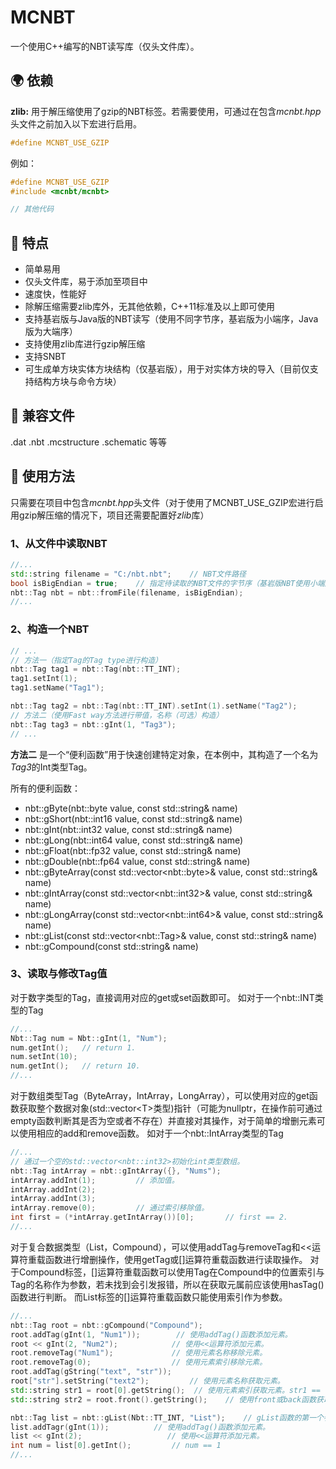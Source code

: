 # MCNBT

 一个使用C++编写的NBT读写库（仅头文件库）。

## :earth_africa: 依赖

**zlib:** 用于解压缩使用了gzip的NBT标签。若需要使用，可通过在包含*mcnbt.hpp*头文件之前加入以下宏进行启用。

```cpp
#define MCNBT_USE_GZIP
```

例如：

```cpp
#define MCNBT_USE_GZIP
#include <mcnbt/mcnbt>

// 其他代码
```

## :rocket: 特点

- 简单易用
- 仅头文件库，易于添加至项目中
- 速度快，性能好
- 除解压缩需要zlib库外，无其他依赖，C++11标准及以上即可使用
- 支持基岩版与Java版的NBT读写（使用不同字节序，基岩版为小端序，Java版为大端序）
- 支持使用zlib库进行gzip解压缩
- 支持SNBT
- 可生成单方块实体方块结构（仅基岩版），用于对实体方块的导入（目前仅支持结构方块与命令方块）

## :robot: 兼容文件

.dat
.nbt
.mcstructure
.schematic
等等

## :triangular_flag_on_post: 使用方法

只需要在项目中包含*mcnbt.hpp*头文件（对于使用了MCNBT_USE_GZIP宏进行启用gzip解压缩的情况下，项目还需要配置好*zlib*库）

### 1、从文件中读取NBT

```cpp
//...
std::string filename = "C:/nbt.nbt";	// NBT文件路径
bool isBigEndian = true;	// 指定待读取的NBT文件的字节序（基岩版NBT使用小端序，Java版使用大端序）
nbt::Tag nbt = nbt::fromFile(filename, isBigEndian);
//...
```

### 2、构造一个NBT

```cpp
// ...
// 方法一（指定Tag的Tag type进行构造）
nbt::Tag tag1 = nbt::Tag(nbt::TT_INT);
tag1.setInt(1);
tag1.setName("Tag1");

nbt::Tag tag2 = nbt::Tag(nbt::TT_INT).setInt(1).setName("Tag2");
// 方法二（使用Fast way方法进行带值，名称（可选）构造）
nbt::Tag tag3 = nbt::gInt(1, "Tag3");
// ...
```

**方法二** 是一个“便利函数”用于快速创建特定对象，在本例中，其构造了一个名为*Tag3*的Int类型Tag。

所有的便利函数：

- nbt::gByte(nbt::byte value, const std::string& name)
- nbt::gShort(nbt::int16 value, const std::string& name)
- nbt::gInt(nbt::int32 value, const std::string& name)
- nbt::gLong(nbt::int64 value, const std::string& name)
- nbt::gFloat(nbt::fp32 value, const std::string& name)
- nbt::gDouble(nbt::fp64 value, const std::string& name)
- nbt::gByteArray(const std::vector\<nbt::byte\>& value, const std::string& name)
- nbt::gIntArray(const std::vector\<nbt::int32\>& value, const std::string& name)
- nbt::gLongArray(const std::vector\<nbt::int64\>& value, const std::string& name)
- nbt::gList(const std::vector\<nbt::Tag\>& value, const std::string& name)
- nbt::gCompound(const std::string& name)

### 3、读取与修改Tag值

对于数字类型的Tag，直接调用对应的get或set函数即可。
如对于一个nbt::INT类型的Tag

```cpp
//...
Nbt::Tag num = Nbt::gInt(1, "Num");
num.getInt();	// return 1.
num.setInt(10);
num.getInt();	// return 10.
//...
```

对于数组类型Tag（ByteArray，IntArray，LongArray），可以使用对应的get函数获取整个数据对象(std::vector\<T\>类型)指针（可能为nullptr，在操作前可通过empty函数判断其是否为空或者不存在）并直接对其操作，对于简单的增删元素可以使用相应的add和remove函数。
如对于一个nbt::IntArray类型的Tag

```cpp
//...
// 通过一个空的std::vector<nbt::int32>初始化int类型数组。
nbt::Tag intArray = nbt::gIntArray({}, "Nums");
intArray.addInt(1);			// 添加值。
intArray.addInt(2);
intArray.addInt(3);
intArray.remove(0);			// 通过索引移除值。
int first = (*intArray.getIntArray())[0];		// first == 2.
//...
```

对于复合数据类型（List，Compound），可以使用addTag与removeTag和<<运算符重载函数进行增删操作，使用getTag或[]运算符重载函数进行读取操作。
对于Compound标签，[]运算符重载函数可以使用Tag在Compound中的位置索引与Tag的名称作为参数，若未找到会引发报错，所以在获取元属前应该使用hasTag()函数进行判断。
而List标签的[]运算符重载函数只能使用索引作为参数。

```cpp
//...
nbt::Tag root = nbt::gCompound("Compound");
root.addTag(gInt(1, "Num1"));		 // 使用addTag()函数添加元素。
root << gInt(2, "Num2");			// 使用<<运算符添加元素。
root.removeTag("Num1");				// 使用元素名称移除元素。
root.removeTag(0);			    	// 使用元素索引移除元素。
root.addTag(gString("text", "str"));
root["str"].setString("text2");			// 使用元素名称获取元素。
std::string str1 = root[0].getString();	 // 使用元素索引获取元素。str1 == "text2"
std::string str2 = root.front().getString();	// 使用front或back函数获取元素。str2 == "tex2"

nbt::Tag list = nbt::gList(Nbt::TT_INT, "List");	// gList函数的第一个参数用于指定List内部Tag的类型
list.addTagr(gInt(1));			// 使用addTag()函数添加元素。
list << gInt(2);				   // 使用<<运算符添加元素。
int num = list[0].getInt();		    // num == 1
//...
```